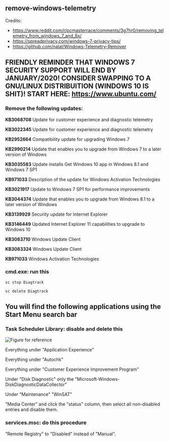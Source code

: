 ## remove-windows-telemetry

Credits:
- https://www.reddit.com/r/pcmasterrace/comments/3g7hr0/removing_telemetry_from_windows_7_and_8x/
- https://spreadprivacy.com/windows-7-privacy-tips/
- https://github.com/nalal/Windows-Telemetry-Remover

## FRIENDLY REMINDER THAT WINDOWS 7 SECURITY SUPPORT WILL END BY JANUARY/2020! CONSIDER SWAPPING TO A GNU/LINUX DISTRIBUITION (WINDOWS 10 IS SHIT)! START HERE: https://www.ubuntu.com/

### Remove the following updates:

**KB3068708** Update for customer experience and diagnostic telemetry

**KB3022345** Update for customer experience and diagnostic telemetry

**KB2952664** Compatibility update for upgrading Windows 7

**KB2990214** Update that enables you to upgrade from Windows 7 to a later version of Windows

**KB3035583** Update installs Get Windows 10 app in Windows 8.1 and Windows 7 SP1

**KB971033** Description of the update for Windows Activation Technologies

**KB3021917** Update to Windows 7 SP1 for performance improvements

**KB3044374** Update that enables you to upgrade from Windows 8.1 to a later version of Windows

**KB3139929** Security update for Internet Explorer

**KB3146449** Updated Internet Explorer 11 capabilities to upgrade to Windows 10

**KB3083710** Windows Update Client

**KB3083324** Windows Update Client

**KB971033** Windows Activation Technologies

### cmd.exe: run this

```
sc stop Diagtrack

sc delete Diagtrack
```

## You will find the following applications using the Start Menu search bar

### Task Scheduler Library: disable and delete this

![Figure for reference](assets/task-scheduler-tip.png)

Everything under "Application Experience"

Everything under "Autochk"

Everything under "Customer Experience Improvement Program"

Under "Disk Diagnostic" only the "Microsoft-Windows-DiskDiagnosticDataCollector"

Under "Maintenance" "WinSAT"

"Media Center" and click the "status" column, then select all non-disabled entries and disable them.

### services.msc: do this procedure

"Remote Registry" to "Disabled" instead of "Manual".
